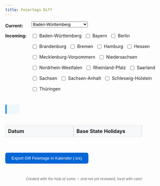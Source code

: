 ```yaml
---
title: Feiertags Diff
---
```


<div class="form-container">
  <div class="form-group">
    <label for="base-state" class="form-label">Current:</label>
    <select id="base-state" name="base-state" onchange="compareHolidays()">
      <option value="Baden-Württemberg">Baden-Württemberg</option>
      <option value="Bayern">Bayern</option>
      <option value="Berlin">Berlin</option>
      <option value="Brandenburg">Brandenburg</option>
      <option value="Bremen">Bremen</option>
      <option value="Hamburg">Hamburg</option>
      <option value="Hessen">Hessen</option>
      <option value="Mecklenburg-Vorpommern">Mecklenburg-Vorpommern</option>
      <option value="Niedersachsen">Niedersachsen</option>
      <option value="Nordrhein-Westfalen">Nordrhein-Westfalen</option>
      <option value="Rheinland-Pfalz">Rheinland-Pfalz</option>
      <option value="Saarland">Saarland</option>
      <option value="Sachsen">Sachsen</option>
      <option value="Sachsen-Anhalt">Sachsen-Anhalt</option>
      <option value="Schleswig-Holstein">Schleswig-Holstein</option>
      <option value="Thüringen">Thüringen</option>
    </select>
  </div>
  <div class="form-group">
    <label for="compare-states" class="form-label">Incoming:</label>
    <div id="compare-states" class="horizontal-checkboxes">
      <label><input type="checkbox" name="compare-state" value="Baden-Württemberg" onchange="compareHolidays()"> Baden-Württemberg</label>
      <label><input type="checkbox" name="compare-state" value="Bayern" onchange="compareHolidays()"> Bayern</label>
      <label><input type="checkbox" name="compare-state" value="Berlin" onchange="compareHolidays()"> Berlin</label>
      <label><input type="checkbox" name="compare-state" value="Brandenburg" onchange="compareHolidays()"> Brandenburg</label>
      <label><input type="checkbox" name="compare-state" value="Bremen" onchange="compareHolidays()"> Bremen</label>
      <label><input type="checkbox" name="compare-state" value="Hamburg" onchange="compareHolidays()"> Hamburg</label>
      <label><input type="checkbox" name="compare-state" value="Hessen" onchange="compareHolidays()"> Hessen</label>
      <label><input type="checkbox" name="compare-state" value="Mecklenburg-Vorpommern" onchange="compareHolidays()"> Mecklenburg-Vorpommern</label>
      <label><input type="checkbox" name="compare-state" value="Niedersachsen" onchange="compareHolidays()"> Niedersachsen</label>
      <label><input type="checkbox" name="compare-state" value="Nordrhein-Westfalen" onchange="compareHolidays()"> Nordrhein-Westfalen</label>
      <label><input type="checkbox" name="compare-state" value="Rheinland-Pfalz" onchange="compareHolidays()"> Rheinland-Pfalz</label>
      <label><input type="checkbox" name="compare-state" value="Saarland" onchange="compareHolidays()"> Saarland</label>
      <label><input type="checkbox" name="compare-state" value="Sachsen" onchange="compareHolidays()"> Sachsen</label>
      <label><input type="checkbox" name="compare-state" value="Sachsen-Anhalt" onchange="compareHolidays()"> Sachsen-Anhalt</label>
      <label><input type="checkbox" name="compare-state" value="Schleswig-Holstein" onchange="compareHolidays()"> Schleswig-Holstein</label>
      <label><input type="checkbox" name="compare-state" value="Thüringen" onchange="compareHolidays()"> Thüringen</label>
    </div>
  </div>
</div>

<div id="next-holiday" class="next-holiday">
  <!-- Next holiday information will be dynamically added here -->
</div>

<div id="result" class="diff-container">
  <table id="holidays-table">
    <thead>
      <tr>
        <th>Datum</th>
        <th id="base-state-header">Base State Holidays</th>
        <!-- Compare state headers will be dynamically added here -->
      </tr>
    </thead>
    <tbody id="holidays-table-body">
      <!-- Holiday rows will be dynamically added here -->
    </tbody>
  </table>
</div>

<button id="download-ics" class="download-button">Export Diff Feiertage in Kalender (.ics)</button>

<p class="disclaimer">Created with the help of some ✨ and not yet reviewed, treat with care!</p>

<style>
    .main-content {
        max-width: 80%;
        margin: 0 auto;
    }

    @media (max-width: 768px) {
        .main-content {
            max-width: 95%;
            margin: 0 auto;
        }

        .form-group {
            flex-direction: column;
        }

        .form-label {
            margin-bottom: 5px;
        }

        #base-state {
            width: 100%;
            max-width: none;
        }

        .horizontal-checkboxes {
            flex-direction: column;
            gap: 8px;
        }

        .horizontal-checkboxes label {
            margin-left: 0;
            font-size: 14px;
        }

        .next-holiday {
            font-size: 14px;
            padding: 10px;
        }

        /* Disable sticky columns on mobile */
        th:first-child,
        td:first-child,
        th:nth-child(2),
        td:nth-child(2) {
            position: static;
            min-width: 120px;
        }

        /* Adjust table for better mobile view */
        th, td {
            padding: 6px;
            min-width: 120px;
            font-size: 14px;
        }

        .download-button {
            width: 100%;
            margin: 15px 0;
            padding: 12px;
            font-size: 16px;
        }

        /* Make the table container full-width on mobile */
        .diff-container {
            margin: 0 -15px;
            width: calc(100% + 30px);
        }
    }


    @media (max-width: 768px) {
        .main-content {
            max-width: 95%;
            margin: 0 auto;
        }

        .form-group {
            flex-direction: column;
        }

        .form-label {
            margin-bottom: 5px;
        }

        #base-state {
            width: 100%;
            max-width: none;
        }

        .horizontal-checkboxes {
            flex-direction: column;
            gap: 8px;
        }

        .horizontal-checkboxes label {
            margin-left: 0;
            font-size: 14px;
        }

        .next-holiday {
            font-size: 14px;
            padding: 10px;
        }

        /* Disable sticky columns on mobile */
        th:first-child,
        td:first-child,
        th:nth-child(2),
        td:nth-child(2) {
            position: static;
            min-width: 120px;
        }

        /* Adjust table for better mobile view */
        th, td {
            padding: 6px;
            min-width: 120px;
            font-size: 14px;
        }

        .download-button {
            width: 100%;
            margin: 15px 0;
            padding: 12px;
            font-size: 16px;
        }

        /* Make the table container full-width on mobile */
        .diff-container {
            margin: 0 -15px;
            width: calc(100% + 30px);
        }
    }


    @media (max-width: 768px) {
        .main-content {
            max-width: 95%;
            margin: 0 auto;
        }

        .form-group {
            flex-direction: column;
        }

        .form-label {
            margin-bottom: 5px;
        }

        #base-state {
            width: 100%;
            max-width: none;
        }

        .horizontal-checkboxes {
            flex-direction: column;
            gap: 8px;
        }

        .horizontal-checkboxes label {
            margin-left: 0;
            font-size: 14px;
        }

        .next-holiday {
            font-size: 14px;
            padding: 10px;
        }

        /* Disable sticky columns on mobile */
        th:first-child,
        td:first-child,
        th:nth-child(2),
        td:nth-child(2) {
            position: static;
            min-width: 120px;
        }

        /* Adjust table for better mobile view */
        th, td {
            padding: 6px;
            min-width: 120px;
            font-size: 14px;
        }

        .download-button {
            width: 100%;
            margin: 15px 0;
            padding: 12px;
            font-size: 16px;
        }

        /* Make the table container full-width on mobile */
        .diff-container {
            margin: 0 -15px;
            width: calc(100% + 30px);
        }
    }


    @media (max-width: 768px) {
        .main-content {
            max-width: 95%;
            margin: 0 auto;
        }

        .form-group {
            flex-direction: column;
        }

        .form-label {
            margin-bottom: 5px;
        }

        #base-state {
            width: 100%;
            max-width: none;
        }

        .horizontal-checkboxes {
            flex-direction: column;
            gap: 8px;
        }

        .horizontal-checkboxes label {
            margin-left: 0;
            font-size: 14px;
        }

        .next-holiday {
            font-size: 14px;
            padding: 10px;
        }

        /* Disable sticky columns on mobile */
        th:first-child,
        td:first-child,
        th:nth-child(2),
        td:nth-child(2) {
            position: static;
            min-width: 120px;
        }

        /* Adjust table for better mobile view */
        th, td {
            padding: 6px;
            min-width: 120px;
            font-size: 14px;
        }

        .download-button {
            width: 100%;
            margin: 15px 0;
            padding: 12px;
            font-size: 16px;
        }

        /* Make the table container full-width on mobile */
        .diff-container {
            margin: 0 -15px;
            width: calc(100% + 30px);
        }
    }

    .diff-container {
        overflow-x: auto;
        position: relative;
    }
    table {
        width: 100%;
        border-collapse: separate;
        border-spacing: 0;
        table-layout: fixed;
        overflow: hidden;
    }

    th, td {
        padding: 8px;
        border: 1px solid #e1e4e8;
        text-align: left;
        min-width: 200px;
    }

    /* Sticky first two columns */
    th:first-child,
    td:first-child {
        position: sticky;
        left: 0;
        z-index: 2;
        background: white;
        border-right: 2px solid #e1e4e8;
    }

    th:nth-child(2),
    td:nth-child(2) {
        position: sticky;
        left: 200px; /* same as min-width */
        z-index: 1;
        background: white;
        border-right: 2px solid #e1e4e8;
    }

    th:first-child,
    th:nth-child(2) {
        z-index: 3;
        background: #f6f8fa;
    }

    tr:nth-child(odd) td:first-child,
    tr:nth-child(odd) td:nth-child(2) {
        background: #fafafa;
    }
    .added {
        background-color: #e6ffed;
        color: #22863a;
    }
    .removed {
        background-color: #ffeef0;
        color: #cb2431;
    }
    .horizontal-checkboxes {
        display: flex;
        flex-wrap: wrap;
        gap: 10px;
        padding-left: 0;
    }
    .horizontal-checkboxes label {
        display: flex;
        gap: 5px;

    }
    .next-holiday {
        margin: 20px 0;
        background-color: #f0f7fb;
        border-left: 5px solid #3498db;
        padding: 15px;
        padding-right: 25px;
        border-radius: 3px;
        display: inline-block;
        max-width: 100%;
    }
    .warning-icon {
        color: #d9534f;
        margin-left: 5px;
    }
    .form-container {
        margin-bottom: 20px;
    }
    .form-group {
        display: flex;
        align-items: flex-start;
        margin-bottom: 10px;
    }
    .form-group label {
        padding-top: 5px;
    }
    .form-label {
        min-width: 6em;
        font-weight: bold;
    }
    .disclaimer {
        text-align: center;
        font-style: italic;
        color: #666;
        margin-top: 2em;
        font-size: 0.8em;
    }
    .download-button {
        margin: 20px 0;
        padding: 10px 20px;
        background-color: #0366d6;
        color: white;
        border: none;
        border-radius: 6px;
        cursor: pointer;
    }
    .download-button:hover {
        background-color: #045cb5;
    }
</style>
<script>
  let holidays = {};

  async function fetchHolidays() {
    const currentYear = new Date().getFullYear();
    const response = await fetch(`https://date.nager.at/api/v3/PublicHolidays/${currentYear}/DE`);
    const data = await response.json();
    
    // Complete mapping of state codes to full names
    const stateMapping = {
      'DE-BW': 'Baden-Württemberg',
      'DE-BY': 'Bayern',
      'DE-BE': 'Berlin',
      'DE-BB': 'Brandenburg',
      'DE-HB': 'Bremen',
      'DE-HH': 'Hamburg',
      'DE-HE': 'Hessen',
      'DE-MV': 'Mecklenburg-Vorpommern',
      'DE-NI': 'Niedersachsen',
      'DE-NW': 'Nordrhein-Westfalen',
      'DE-RP': 'Rheinland-Pfalz',
      'DE-SL': 'Saarland',
      'DE-SN': 'Sachsen',
      'DE-ST': 'Sachsen-Anhalt',
      'DE-SH': 'Schleswig-Holstein',
      'DE-TH': 'Thüringen'
    };

    // Initialize holidays object
    holidays = Object.values(stateMapping).reduce((acc, state) => {
      acc[state] = [];
      return acc;
    }, {});

    // Transform API data into required format
    data.forEach(holiday => {
      const holidayData = {
        date: holiday.date,
        name: holiday.localName
      };

      // If holiday is global, add it to all states
      if (holiday.global) {
        Object.keys(holidays).forEach(state => {
          holidays[state].push({...holidayData});
        });
        return;
      }

      // Add holiday to specific states
      if (holiday.counties) {
        holiday.counties.forEach(county => {
          const stateName = stateMapping[county];
          if (stateName && holidays[stateName]) {
            holidays[stateName].push({...holidayData});
          }
        });
      }
    });

    // Sort holidays by date for each state
    Object.keys(holidays).forEach(state => {
      holidays[state].sort((a, b) => a.date.localeCompare(b.date));
    });

    compareHolidays();
  }

  function getQueryParams() {
    const params = new URLSearchParams(window.location.search);
    return {
      currentState: params.get('current'),
      incomingStates: params.getAll('incoming')
    };
  }

  function updateURL(baseState, compareStates) {
    const params = new URLSearchParams();
    params.set('current', baseState);
    compareStates.forEach(state => params.append('incoming', state));
    const newUrl = `${window.location.pathname}?${params.toString()}`;
    window.history.pushState({}, '', newUrl);
  }

  function getNextHoliday() {
    const today = new Date().toISOString().split('T')[0];
    const allHolidays = Object.values(holidays).flat();
    const futureHolidays = allHolidays.filter(holiday => holiday.date >= today);
    futureHolidays.sort((a, b) => new Date(a.date) - new Date(b.date));
    return futureHolidays[0];
  }

  function updateNextHolidaySection() {
    const nextHoliday = getNextHoliday();
    if (!nextHoliday) return;

    const baseState = document.getElementById('base-state').value;
    const compareStates = Array.from(document.querySelectorAll('input[name="compare-state"]:checked')).map(el => el.value);
    const selectedStates = [baseState, ...compareStates];

    const statesWithHoliday = selectedStates.filter(state => 
      holidays[state].some(holiday => holiday.date === nextHoliday.date)
    );
    const statesWithoutHoliday = selectedStates.filter(state => 
      !holidays[state].some(holiday => holiday.date === nextHoliday.date)
    );

    const formatStateList = (states) => {
      if (states.length === 0) return '';
      if (states.length === 1) return states[0];
      const lastState = states[states.length - 1];
      const otherStates = states.slice(0, -1);
      return `${otherStates.join(', ')} oder ${lastState}`;
    };

    const nextHolidayDiv = document.getElementById('next-holiday');
    nextHolidayDiv.innerHTML = `
      Nächster Feiertag ist <strong>${nextHoliday.name} am ${nextHoliday.date}</strong>
      ${statesWithHoliday.length ? `in ${formatStateList(statesWithHoliday.map(state => `${state} 😎`))}` : ''}
      ${statesWithoutHoliday.length ? `und nicht in ${formatStateList(statesWithoutHoliday.map(state => `${state} 👨‍💻`))}` : ''}.
    `;
  }

  function getWeekdaySuffix(dateString) {
    const date = new Date(dateString);
    return date.toLocaleDateString('de-DE', { weekday: 'short' });
  }

  function compareHolidays() {
    const baseState = document.getElementById('base-state').value;
    let compareStates = Array.from(document.querySelectorAll('input[name="compare-state"]:checked')).map(el => el.value);

    updateURL(baseState, compareStates);

    const baseHolidays = holidays[baseState] || [];
    const holidaysTableBody = document.getElementById('holidays-table-body');
    const holidaysTableHead = document.querySelector('#holidays-table thead tr');
    const baseStateHeader = document.getElementById('base-state-header');

    holidaysTableBody.innerHTML = '';
    baseStateHeader.textContent = `Current: ${baseState}`;
    holidaysTableHead.innerHTML = `<th>Date</th><th id="base-state-header">Current: ${baseState}</th>`;

    // Remove the base state from the compare states if it is selected
    compareStates = compareStates.filter(state => state !== baseState);

    compareStates.forEach(state => {
      const th = document.createElement('th');
      th.textContent = `Incoming: ${state}`;
      holidaysTableHead.appendChild(th);
    });

    const allDates = new Set(baseHolidays.map(holiday => holiday.date));
    compareStates.forEach(state => {
      holidays[state].forEach(holiday => allDates.add(holiday.date));
    });

    const sortedDates = Array.from(allDates).sort((a, b) => new Date(a) - new Date(b));

    sortedDates.forEach(date => {
      const tr = document.createElement('tr');
      const baseHoliday = baseHolidays.find(h => h.date === date);
      const baseTd = document.createElement('td');
      const dateTd = document.createElement('td');
      dateTd.textContent = `${date} (${getWeekdaySuffix(date)})`;

      let hasDiff = false;

      if (baseHoliday) {
        baseTd.textContent = `${baseHoliday.name}`;
      } else {
        baseTd.textContent = 'Kein Feiertag';
        baseTd.classList.add('removed');
        hasDiff = true;
      }
      tr.appendChild(dateTd);
      tr.appendChild(baseTd);

      compareStates.forEach(state => {
        const td = document.createElement('td');
        const stateHoliday = holidays[state].find(h => h.date === date);
        if (stateHoliday) {
          td.textContent = `${stateHoliday.name}`;
          if (!baseHoliday) {
            td.classList.add('added');
            hasDiff = true;
          }
        } else {
          td.textContent = 'Kein Feiertag';
          td.classList.add('removed');
          hasDiff = true;
        }
        tr.appendChild(td);
      });

      if (hasDiff) {
        dateTd.innerHTML += ' <span class="warning-icon">⚠️</span>';
      }

      holidaysTableBody.appendChild(tr);
    });

    // Remove the checkbox for the select base state
    document.querySelectorAll('input[name="compare-state"]').forEach(checkbox => {
      checkbox.parentElement.style.display = checkbox.value === baseState ? 'none' : 'flex';
    });

    updateNextHolidaySection();
  }

  function generateICS(conflicts) {
    const now = new Date().toISOString().replace(/[-:.]/g, '').split('T')[0];
    
    const icsContent = [
        'BEGIN:VCALENDAR',
        'VERSION:2.0',
        'PRODID:-//Feiertags-Diff//DE',
        ...conflicts.map(conflict => {
            const date = conflict.date.replace(/-/g, '');
            const uid = `${date}-${Math.random().toString(36).substr(2, 9)}`;
            const states = conflict.states.join(', ');
            
            return [
                'BEGIN:VEVENT',
                `UID:${uid}`,
                `DTSTAMP:${now}T000000Z`,
                `DTSTART;VALUE=DATE:${date}`,
                `DTEND;VALUE=DATE:${date}`,
                `STATUS:TENTATIVE`,
                `SUMMARY:${conflict.holiday} (Konflikt)`,
                `DESCRIPTION;ALTREP="data:text/html,Unterschiedliche Feiertage in: ${states}.%3Cbr%3E%3Cbr%3EGeneriert%20mit%20%3Ca%20href%3D%22${window.location.href}%22%3EFeiertags-Diff%3C%2Fa%3E.":Unterschiedliche Feiertage in: ${states}.\n\nGeneriert mit ${window.location.href}.`,
                'END:VEVENT'
            ].join('\r\n');
        }),
        'END:VCALENDAR'
    ].join('\r\n');

    return icsContent;
}

function downloadICS() {
    const baseState = document.getElementById('base-state').value;
    const compareStates = Array.from(document.querySelectorAll('input[name="compare-state"]:checked')).map(el => el.value);
    const conflicts = [];

    // Get all dates with differences
    document.querySelectorAll('#holidays-table-body tr').forEach(row => {
        if (row.querySelector('.warning-icon')) {
            const date = row.cells[0].textContent.trim().replace(' ⚠️', '');
            const states = [baseState, ...compareStates];
            const stateHolidays = states.map(state => {
                const idx = states.indexOf(state) + 1;
                return row.cells[idx].textContent;
            });
            
            conflicts.push({
                date: date,
                holiday: stateHolidays.find(h => h !== 'Kein Feiertag') || 'Feiertags-Konflikt',
                states: states
            });
        }
    });

    const icsContent = generateICS(conflicts);
    const blob = new Blob([icsContent], { type: 'text/calendar;charset=utf-8' });
    const link = document.createElement('a');
    link.href = URL.createObjectURL(blob);
    link.download = 'feiertags-diff.ics';
    document.body.appendChild(link);
    link.click();
    document.body.removeChild(link);
}

  document.addEventListener('DOMContentLoaded', async () => {
    const { currentState, incomingStates } = getQueryParams();
    if (currentState) {
      document.getElementById('base-state').value = currentState;
    }
    incomingStates.forEach(state => {
      const checkbox = document.querySelector(`input[name="compare-state"][value="${state}"]`);
      if (checkbox) {
        checkbox.checked = true;
      }
    });
    await fetchHolidays();
    document.getElementById('download-ics').addEventListener('click', downloadICS);
  });
</script>
